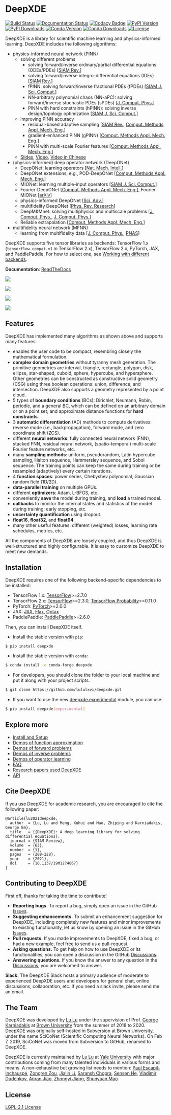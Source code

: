 # DeepXDE

[![Build Status](https://github.com/lululxvi/deepxde/actions/workflows/build.yml/badge.svg)](https://github.com/lululxvi/deepxde/actions/workflows/build.yml)
[![Documentation Status](https://readthedocs.org/projects/deepxde/badge/?version=latest)](https://deepxde.readthedocs.io/en/latest/?badge=latest)
[![Codacy Badge](https://app.codacy.com/project/badge/Grade/5c67adbfeabd4ccc9b84d2212c50a342)](https://app.codacy.com/gh/lululxvi/deepxde/dashboard?utm_source=gh&utm_medium=referral&utm_content=&utm_campaign=Badge_grade)
[![PyPI Version](https://badge.fury.io/py/DeepXDE.svg)](https://badge.fury.io/py/DeepXDE)
[![PyPI Downloads](https://static.pepy.tech/badge/deepxde)](https://www.pepy.tech/projects/deepxde)
[![Conda Version](https://anaconda.org/conda-forge/deepxde/badges/version.svg)](https://anaconda.org/conda-forge/deepxde)
[![Conda Downloads](https://img.shields.io/conda/dn/conda-forge/deepxde.svg)](https://anaconda.org/conda-forge/deepxde)
[![License](https://img.shields.io/github/license/lululxvi/deepxde)](https://github.com/lululxvi/deepxde/blob/master/LICENSE)

DeepXDE is a library for scientific machine learning and physics-informed learning. DeepXDE includes the following algorithms:

- physics-informed neural network (PINN)
    - solving different problems
        - solving forward/inverse ordinary/partial differential equations (ODEs/PDEs) [[SIAM Rev.](https://doi.org/10.1137/19M1274067)]
        - solving forward/inverse integro-differential equations (IDEs) [[SIAM Rev.](https://doi.org/10.1137/19M1274067)]
        - fPINN: solving forward/inverse fractional PDEs (fPDEs) [[SIAM J. Sci. Comput.](https://doi.org/10.1137/18M1229845)]
        - NN-arbitrary polynomial chaos (NN-aPC): solving forward/inverse stochastic PDEs (sPDEs) [[J. Comput. Phys.](https://doi.org/10.1016/j.jcp.2019.07.048)]
        - PINN with hard constraints (hPINN): solving inverse design/topology optimization [[SIAM J. Sci. Comput.](https://doi.org/10.1137/21M1397908)]
    - improving PINN accuracy
        - residual-based adaptive sampling [[SIAM Rev.](https://doi.org/10.1137/19M1274067), [Comput. Methods Appl. Mech. Eng.](https://doi.org/10.1016/j.cma.2022.115671)]
        - gradient-enhanced PINN (gPINN) [[Comput. Methods Appl. Mech. Eng.](https://doi.org/10.1016/j.cma.2022.114823)]
        - PINN with multi-scale Fourier features [[Comput. Methods Appl. Mech. Eng.](https://doi.org/10.1016/j.cma.2021.113938)]
    - [Slides](https://github.com/lululxvi/tutorials/blob/master/20211210_pinn/pinn.pdf), [Video](https://www.youtube.com/watch?v=Wfgr1pMA9fY&list=PL1e3Jic2_DwwJQ528agJYMEpA0oMaDSA9&index=13), [Video in Chinese](http://tianyuan.xmu.edu.cn/cn/minicourses/637.html)
- (physics-informed) deep operator network (DeepONet)
    - DeepONet: learning operators [[Nat. Mach. Intell.](https://doi.org/10.1038/s42256-021-00302-5)]
    - DeepONet extensions, e.g., POD-DeepONet [[Comput. Methods Appl. Mech. Eng.](https://doi.org/10.1016/j.cma.2022.114778)]
    - MIONet: learning multiple-input operators [[SIAM J. Sci. Comput.](https://doi.org/10.1137/22M1477751)]
    - Fourier-DeepONet [[Comput. Methods Appl. Mech. Eng.](https://doi.org/10.1016/j.cma.2023.116300)], Fourier-MIONet [[arXiv](https://arxiv.org/abs/2303.04778)]
    - physics-informed DeepONet [[Sci. Adv.](https://doi.org/10.1126/sciadv.abi8605)]
    - multifidelity DeepONet [[Phys. Rev. Research](https://doi.org/10.1103/PhysRevResearch.4.023210)]
    - DeepM&Mnet: solving multiphysics and multiscale problems [[J. Comput. Phys.](https://doi.org/10.1016/j.jcp.2021.110296), [J. Comput. Phys.](https://doi.org/10.1016/j.jcp.2021.110698)]
    - Reliable extrapolation [[Comput. Methods Appl. Mech. Eng.](https://doi.org/10.1016/j.cma.2023.116064)]
- multifidelity neural network (MFNN)
    - learning from multifidelity data [[J. Comput. Phys.](https://doi.org/10.1016/j.jcp.2019.109020), [PNAS](https://doi.org/10.1073/pnas.1922210117)]

DeepXDE supports five tensor libraries as backends: TensorFlow 1.x (`tensorflow.compat.v1` in TensorFlow 2.x), TensorFlow 2.x, PyTorch, JAX, and PaddlePaddle. For how to select one, see [Working with different backends](https://deepxde.readthedocs.io/en/latest/user/installation.html#working-with-different-backends).

**Documentation**: [ReadTheDocs](https://deepxde.readthedocs.io)

![](docs/images/pinn.png)

![](docs/images/deeponet.png)

![](docs/images/mfnn.png)

![](docs/images/backend.png)

## Features

DeepXDE has implemented many algorithms as shown above and supports many features:

- enables the user code to be compact, resembling closely the mathematical formulation.
- **complex domain geometries** without tyranny mesh generation. The primitive geometries are interval, triangle, rectangle, polygon, disk, ellipse, star-shaped, cuboid, sphere, hypercube, and hypersphere. Other geometries can be constructed as constructive solid geometry (CSG) using three boolean operations: union, difference, and intersection. DeepXDE also supports a geometry represented by a point cloud.
- 5 types of **boundary conditions** (BCs): Dirichlet, Neumann, Robin, periodic, and a general BC, which can be defined on an arbitrary domain or on a point set; and approximate distance functions for **hard constraints**.
- 3 **automatic differentiation** (AD) methods to compute derivatives: reverse mode (i.e., backpropagation), forward mode, and zero coordinate shift (ZCS).
- different **neural networks**: fully connected neural network (FNN), stacked FNN, residual neural network, (spatio-temporal) multi-scale Fourier feature networks, etc.
- many **sampling methods**: uniform, pseudorandom, Latin hypercube sampling, Halton sequence, Hammersley sequence, and Sobol sequence. The training points can keep the same during training or be resampled (adaptively) every certain iterations.
- 4 **function spaces**: power series, Chebyshev polynomial, Gaussian random field (1D/2D).
- **data-parallel training** on multiple GPUs.
- different **optimizers**: Adam, L-BFGS, etc.
- conveniently **save** the model during training, and **load** a trained model.
- **callbacks** to monitor the internal states and statistics of the model during training: early stopping, etc.
- **uncertainty quantification** using dropout.
- **float16**, **float32**, and **float64**.
- many other useful features: different (weighted) losses, learning rate schedules, metrics, etc.

All the components of DeepXDE are loosely coupled, and thus DeepXDE is well-structured and highly configurable. It is easy to customize DeepXDE to meet new demands.

## Installation

DeepXDE requires one of the following backend-specific dependencies to be installed:

- TensorFlow 1.x: [TensorFlow](https://www.tensorflow.org)>=2.7.0
- TensorFlow 2.x: [TensorFlow](https://www.tensorflow.org)>=2.3.0, [TensorFlow Probability](https://www.tensorflow.org/probability)>=0.11.0
- PyTorch: [PyTorch](https://pytorch.org)>=2.0.0
- JAX: [JAX](https://jax.readthedocs.io), [Flax](https://flax.readthedocs.io), [Optax](https://optax.readthedocs.io)
- PaddlePaddle: [PaddlePaddle](https://www.paddlepaddle.org.cn/en)>=2.6.0

Then, you can install DeepXDE itself.

- Install the stable version with `pip`:

``` sh
$ pip install deepxde
```

- Install the stable version with `conda`:

``` sh
$ conda install -c conda-forge deepxde
```

- For developers, you should clone the folder to your local machine and put it along with your project scripts.

``` sh
$ git clone https://github.com/lululxvi/deepxde.git
```

- If you want to use the new [deepxde.experimental](https://github.com/lululxvi/deepxde/tree/main/deepxde/experimental) module, you can use:
``` sh
$ pip install deepxde[experimental]
```

## Explore more

- [Install and Setup](https://deepxde.readthedocs.io/en/latest/user/installation.html)
- [Demos of function approximation](https://deepxde.readthedocs.io/en/latest/demos/function.html)
- [Demos of forward problems](https://deepxde.readthedocs.io/en/latest/demos/pinn_forward.html)
- [Demos of inverse problems](https://deepxde.readthedocs.io/en/latest/demos/pinn_inverse.html)
- [Demos of operator learning](https://deepxde.readthedocs.io/en/latest/demos/operator.html)
- [FAQ](https://deepxde.readthedocs.io/en/latest/user/faq.html)
- [Research papers used DeepXDE](https://deepxde.readthedocs.io/en/latest/user/research.html)
- [API](https://deepxde.readthedocs.io/en/latest/modules/deepxde.html)

## Cite DeepXDE

If you use DeepXDE for academic research, you are encouraged to cite the following paper:

```
@article{lu2021deepxde,
  author  = {Lu, Lu and Meng, Xuhui and Mao, Zhiping and Karniadakis, George Em},
  title   = {{DeepXDE}: A deep learning library for solving differential equations},
  journal = {SIAM Review},
  volume  = {63},
  number  = {1},
  pages   = {208-228},
  year    = {2021},
  doi     = {10.1137/19M1274067}
}
```

## Contributing to DeepXDE

First off, thanks for taking the time to contribute!

- **Reporting bugs.** To report a bug, simply open an issue in the GitHub [Issues](https://github.com/lululxvi/deepxde/issues).
- **Suggesting enhancements.** To submit an enhancement suggestion for DeepXDE, including completely new features and minor improvements to existing functionality, let us know by opening an issue in the GitHub [Issues](https://github.com/lululxvi/deepxde/issues).
- **Pull requests.** If you made improvements to DeepXDE, fixed a bug, or had a new example, feel free to send us a pull-request.
- **Asking questions.** To get help on how to use DeepXDE or its functionalities, you can open a discussion in the GitHub [Discussions](https://github.com/lululxvi/deepxde/discussions).
- **Answering questions.** If you know the answer to any question in the [Discussions](https://github.com/lululxvi/deepxde/discussions), you are welcomed to answer.

**Slack.** The DeepXDE Slack hosts a primary audience of moderate to experienced DeepXDE users and developers for general chat, online discussions, collaboration, etc. If you need a slack invite, please send me an email.

## The Team

DeepXDE was developed by [Lu Lu](https://github.com/lululxvi) under the supervision of Prof. [George Karniadakis](https://www.brown.edu/research/projects/crunch/george-karniadakis) at [Brown University](https://www.brown.edu) from the summer of 2018 to 2020. DeepXDE was originally self-hosted in Subversion at Brown University, under the name SciCoNet (Scientific Computing Neural Networks). On Feb 7, 2019, SciCoNet was moved from Subversion to GitHub, renamed to DeepXDE.

DeepXDE is currently maintained by [Lu Lu](https://github.com/lululxvi) at [Yale University](https://www.yale.edu) with major contributions coming from many talented individuals in various forms and means. A non-exhaustive but growing list needs to mention: [Paul Escapil-Inchauspé](https://github.com/pescap), [Zongren Zou](https://github.com/ZongrenZou), [Jialin Li](https://github.com/lijialin03), [Saransh Chopra](https://github.com/Saransh-cpp), [Sensen He](https://github.com/HydrogenSulfate), [Vladimir Dudenkov](https://github.com/vl-dud), [Anran Jiao](https://github.com/anranjiao), [Zhongyi Jiang](https://github.com/Jerry-Jzy), [Shunyuan Mao](https://github.com/smao-astro).

## License

[LGPL-2.1 License](https://github.com/lululxvi/deepxde/blob/master/LICENSE)
